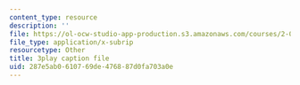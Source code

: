 ```yaml
---
content_type: resource
description: ''
file: https://ol-ocw-studio-app-production.s3.amazonaws.com/courses/2-003sc-engineering-dynamics-fall-2011/287e5ab0610769de476887d0fa703a0e_lFedznDnPZc.srt
file_type: application/x-subrip
resourcetype: Other
title: 3play caption file
uid: 287e5ab0-6107-69de-4768-87d0fa703a0e
---
```

